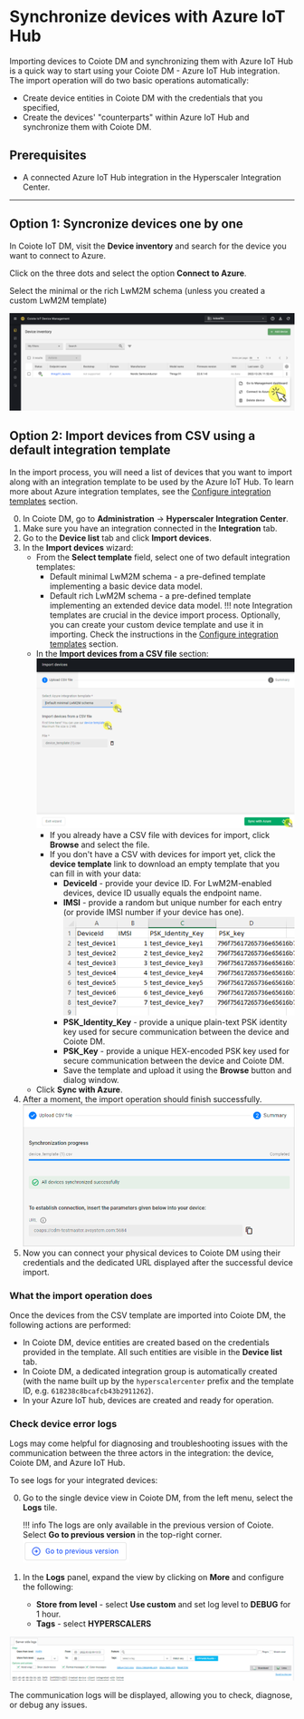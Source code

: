 # Synchronize devices with Azure IoT Hub

Importing devices to Coiote DM and synchronizing them with Azure IoT Hub is a quick way to start using your Coiote DM - Azure IoT Hub integration. The import operation will do two basic operations automatically:

- Create device entities in Coiote DM with the credentials that you specified,
- Create the devices' "counterparts" within Azure IoT Hub and synchronize them with Coiote DM.         

## Prerequisites

 - A connected Azure IoT Hub integration in the Hyperscaler Integration Center.
 ____________________

## Option 1: Syncronize devices one by one

In Coiote IoT DM, visit the **Device inventory** and search for the device you want to connect to Azure.

Click on the three dots and select the option **Connect to Azure**.

Select the minimal or the rich LwM2M schema (unless you created a custom LwM2M template)

![Azure Connect](images/azure-connect.png "Importing devices")

## Option 2: Import devices from CSV using a default integration template

In the import process, you will need a list of devices that you want to import along with an integration template to be used by the Azure IoT Hub. To learn more about Azure integration templates, see the [Configure integration templates](https://iotdevzone.avsystem.com/docs/Azure_IoT_Integration_Guide/Configure_integration_templates/Azure_integration_templates/) section.

0. In Coiote DM, go to **Administration** -> **Hyperscaler Integration Center**.
0. Make sure you have an integration connected in the **Integration** tab.
0. Go to the **Device list** tab and click **Import devices**.
0. In the **Import devices** wizard:
    - From the **Select template** field, select one of two default integration templates:
        - Default minimal LwM2M schema - a pre-defined template implementing a basic device data model.     
        - Default rich LwM2M schema - a pre-defined template implementing an extended device data model.
    !!! note
        Integration templates are crucial in the device import process. Optionally, you can create your custom device template and use it in importing. Check the instructions in the [Configure integration templates](https://iotdevzone.avsystem.com/docs/Azure_IoT_Integration_Guide/Configure_integration_templates/Azure_integration_templates/) section.  
    - In the **Import devices from a CSV file** section:
        ![Importing devices](images/import_view.png "Importing devices")
        - If you already have a CSV file with devices for import, click **Browse** and select the file.
        - If you don't have a CSV with devices for import yet, click the **device template** link to download an empty template that you can fill in with your data:
            - **DeviceId**	- provide your device ID. For LwM2M-enabled devices, device ID usually equals the endpoint name.
            - **IMSI** - provide a random but unique number for each entry (or provide IMSI number if your device has one).
              ![CSV device template](images/device_template_csv.png "CSV device template")
            - **PSK_Identity_Key** - provide a unique plain-text PSK identity key used for secure communication between the device and Coiote DM.
            - **PSK_Key** -  provide a unique HEX-encoded PSK key used for secure communication between the device and Coiote DM.
            - Save the template and upload it using the **Browse** button and dialog window.
    -  Click **Sync with Azure**.
0. After a moment, the import operation should finish successfully.
![Synchronization successful](images/sync_successful.png "Sync successful")
0. Now you can connect your physical devices to Coiote DM using their credentials and the dedicated URL displayed after the successful device import.

### What the import operation does

Once the devices from the CSV template are imported into Coiote DM, the following actions are performed:

- In Coiote DM, device entities are created based on the credentials provided in the template. All such entities are visible in the **Device list** tab.
- In Coiote DM, a dedicated integration group is automatically created (with the name built up by the `hyperscalercenter` prefix and the template ID, e.g. `618238c8bcafcb43b2911262`).  
- In your Azure IoT hub, devices are created and ready for operation.

### Check device error logs

Logs may come helpful for diagnosing and troubleshooting issues with the communication between the three actors in the integration: the device, Coiote DM, and Azure IoT Hub.   

To see logs for your integrated devices:

0. Go to the single device view in Coiote DM, from the left menu, select the **Logs** tile.

    !!! info
        The logs are only available in the previous version of Coiote. Select **Go to previous version** in the top-right corner.
        ![previous version](images/previous-version.png "previous version")

0. In the **Logs** panel, expand the view by clicking on **More** and configure the following:

    - **Store from level** - select **Use custom** and set log level to **DEBUG** for 1 hour.
    - **Tags** - select **HYPERSCALERS**

![Integration logs](images/hic_logs.png "Integration logs")

The communication logs will be displayed, allowing you to check, diagnose, or debug any issues.

